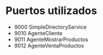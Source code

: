 # Puertos utilizados
- 9000 SimpleDirectoryService
- 9010 AgenteCliente
- 9011 AgenteMostrarProductos
- 9012 AgenteVentaProductos